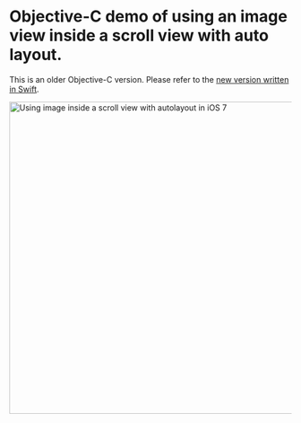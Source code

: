 # Objective-C demo of using an image view inside a scroll view with auto layout.

This is an older Objective-C version. Please refer to the [new version written in Swift](https://github.com/evgenyneu/ios-imagescroll-swift).

<img src='https://raw.github.com/evgenyneu/ios-imagescroll/master/image_scroll.png' width='556' alt='Using image inside a scroll view with autolayout in iOS 7'>



